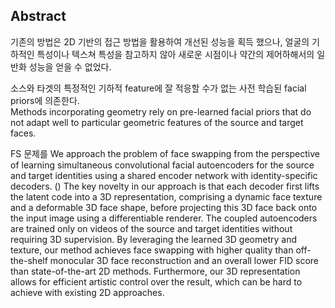 
## Abstract

기존의 방법은 2D 기반의 접근 방법을 활용하여 개선된 성능을 획득 했으나, 얼굴의 기하적인 특성이나 텍스쳐 특성을 참고하지 않아 새로운 시점이나 약간의 제어하해서의 일반화 성능을 얻을 수 없었다.

소스와 타겟의 특정적인 기하적 feature에 잘 적응할 수가 없는 사전 학습된 facial priors에 의존한다.  
Methods incorporating geometry rely on pre-learned facial priors that do not adapt well to particular geometric features of the source and target faces. 


FS 문제를 
We approach the problem of face swapping from the perspective of learning simultaneous convolutional facial autoencoders for the source and target identities using a shared encoder network with identity-specific decoders.  ()
The key novelty in our approach is that each decoder first lifts the latent code into a 3D representation, comprising a dynamic face texture and a deformable 3D face shape, before projecting this 3D face back onto the input image using a differentiable renderer. 
The coupled autoencoders are trained only on videos of the source and target identities without requiring 3D supervision. 
By leveraging the learned 3D geometry and texture, our method achieves face swapping with higher quality than off-the-shelf monocular 3D face reconstruction and an overall lower FID score than state-of-the-art 2D methods. 
Furthermore, our 3D representation allows for efficient artistic control over the result, which can be hard to achieve with existing 2D approaches.

